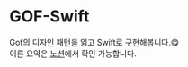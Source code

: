 # GOF-Swift
Gof의 디자인 패턴을 읽고 Swift로 구현해봅니다.😋<br>
이론 요약은 [노션](https://ezidayzi.notion.site/e4dc3468032a4ae9b9f9b3638226324f?v=4a6d0c418b6c4b99ad7069a6f5821455)에서 확인 가능합니다.

